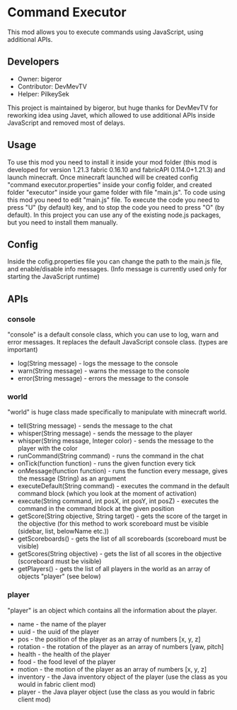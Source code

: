# Command Executor
This mod allows you to execute commands using JavaScript, using additional APIs.
## Developers
- Owner: bigeror
- Contributor: DevMevTV
- Helper: PilkeySek

This project is maintained by bigeror, but huge thanks for DevMevTV for reworking idea using Javet, which allowed to use additional APIs inside JavaScript and removed most of delays.

## Usage
To use this mod you need to install it inside your mod folder (this mod is developed for version 1.21.3 fabric 0.16.10 and fabricAPI 0.114.0+1.21.3) and launch minecraft. Once minecraft launched will be created config "command executor.properties" inside your config folder, and created folder "executor" inside your game folder with file "main.js". To code using this mod you need to edit "main.js" file. To execute the code you need to press "U" (by default) key, and to stop the code you need to press "O" (by default). In this project you can use any of the existing node.js packages, but you need to install them manually.

## Config
Inside the cofig.properties file you can change the path to the main.js file, and enable/disable info messages. (Info message is currently used only for starting the JavaScript runtime)

## APIs
### console
"console" is a default console class, which you can use to log, warn and error messages.
It replaces the default JavaScript console class. (types are important)
- log(String message) - logs the message to the console
- warn(String message) - warns the message to the console
- error(String message) - errors the message to the console

### world
"world" is huge class made specifically to manipulate with minecraft world.
- tell(String message) - sends the message to the chat
- whisper(String message) - sends the message to the player
- whisper(String message, Integer color) - sends the message to the player with the color
- runCommand(String command) - runs the command in the chat
- onTick(function function) - runs the given function every tick
- onMessage(function function) - runs the function every message, gives the message (String) as an argument
- executeDefault(String command) - executes the command in the default command block (which you look at the moment of activation)
- execute(String command, int posX, int posY, int posZ) - executes the command in the command block at the given position
- getScore(String objective, String target) - gets the score of the target in the objective (for this method to work scoreboard must be visible (sidebar, list, belowName etc.))
- getScoreboards() - gets the list of all scoreboards (scoreboard must be visible)
- getScores(String objective) - gets the list of all scores in the objective (scoreboard must be visible)
- getPlayers() - gets the list of all players in the world as an array of objects "player" (see below)

### player
"player" is an object which contains all the information about the player.
- name - the name of the player
- uuid - the uuid of the player
- pos - the position of the player as an array of numbers [x, y, z]
- rotation - the rotation of the player as an array of numbers [yaw, pitch]
- health - the health of the player
- food - the food level of the player
- motion - the motion of the player as an array of numbers [x, y, z]
- inventory - the Java inventory object of the player (use the class as you would in fabric client mod)
- player - the Java player object (use the class as you would in fabric client mod)